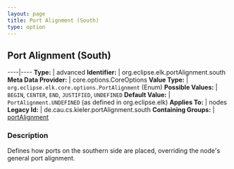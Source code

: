 ```yaml
---
layout: page
title: Port Alignment (South)
type: option
---
```

## Port Alignment (South)

----|----
**Type:** | advanced
**Identifier:** | org.eclipse.elk.portAlignment.south
**Meta Data Provider:** | core.options.CoreOptions
**Value Type:** | `org.eclipse.elk.core.options.PortAlignment` (Enum)
**Possible Values:** | `BEGIN`, `CENTER`, `END`, `JUSTIFIED`, `UNDEFINED`
**Default Value:** | `PortAlignment.UNDEFINED` (as defined in org.eclipse.elk)
**Applies To:** | nodes
**Legacy Id:** | de.cau.cs.kieler.portAlignment.south
**Containing Groups:** | [portAlignment](org-eclipse-elk-portAlignment)


### Description
Defines how ports on the southern side are placed, overriding the node's general port alignment.

